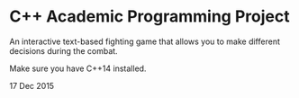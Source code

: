 # C++ Academic Programming Project

An interactive text-based fighting game that allows you to make different decisions during the combat. 

Make sure you have C++14 installed.


17 Dec 2015
